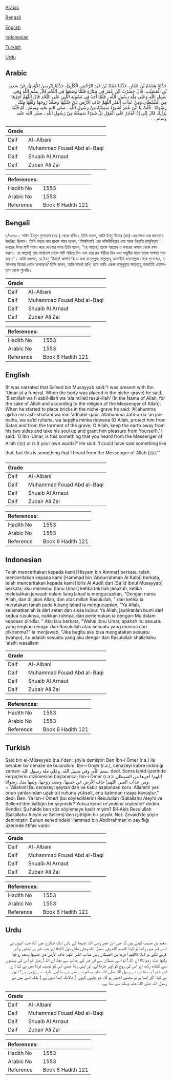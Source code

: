 [Arabic](#arabic)

[Bengali](#bengali)

[English](#english)

[Indonesian](#indonesian)

[Turkish](#turkish)

[Urdu](#urdu)

## Arabic


<div dir="rtl" lang="ar" style={{fontSize:'larger',backgroundColor:'#f8f9fa',padding:20}}>
حَدَّثَنَا هِشَامُ بْنُ عَمَّارٍ، حَدَّثَنَا حَمَّادُ بْنُ عَبْدِ الرَّحْمَنِ الْكَلْبِيُّ، حَدَّثَنَا إِدْرِيسُ الأَوْدِيُّ، عَنْ سَعِيدِ بْنِ الْمُسَيَّبِ، قَالَ حَضَرْتُ ابْنَ عُمَرَ فِي جِنَازَةٍ فَلَمَّا وَضَعَهَا فِي اللَّحْدِ قَالَ بِسْمِ اللَّهِ وَفِي سَبِيلِ اللَّهِ وَعَلَى مِلَّةِ رَسُولِ اللَّهِ ‏.‏ فَلَمَّا أُخِذَ فِي تَسْوِيَةِ اللَّبِنِ عَلَى اللَّحْدِ قَالَ اللَّهُمَّ أَجِرْهَا مِنَ الشَّيْطَانِ وَمِنْ عَذَابِ الْقَبْرِ اللَّهُمَّ جَافِ الأَرْضَ عَنْ جَنْبَيْهَا وَصَعِّدْ رُوحَهَا وَلَقِّهَا مِنْكَ رِضْوَانًا ‏.‏ قُلْتُ يَا ابْنَ عُمَرَ أَشَىْءٌ سَمِعْتَهُ مِنْ رَسُولِ اللَّهِ ـ صلى الله عليه وسلم ـ أَمْ قُلْتَهُ بِرَأْيِكَ قَالَ إِنِّي إِذًا لَقَادِرٌ عَلَى الْقَوْلِ بَلْ شَىْءٌ سَمِعْتُهُ مِنْ رَسُولِ اللَّهِ ـ صلى الله عليه وسلم ـ ‏.‏
</div>
<div style={{backgroundColor:'#f8f9fa',padding:20, marginBottom: 10}}><table> <thead> <tr> <th>Grade</th> <th></th> </tr> </thead> <tbody> <tr><td>Daif</td><td>Al-Albani</td></tr><tr><td>Daif</td><td>Muhammad Fouad Abd al-Baqi</td></tr><tr><td>Daif</td><td>Shuaib Al Arnaut</td></tr><tr><td>Daif</td><td>Zubair Ali Zai</td></tr></tbody></table><table> <thead> <tr> <th>References:</th> <th></th> </tr> </thead> <tbody><tr><td>Hadith No</td><td>1553</td></tr><tr><td>Arabic No</td><td>1553</td></tr><tr><td>Reference</td><td>Book 6 Hadith 121</td></tr></tbody></table></div>

## Bengali


<div dir="ltr" lang="bn" style={{fontSize:'larger',backgroundColor:'#f8f9fa',padding:20}}>
৪/১৫৫৩। সাঈদ ইবনুল মুসায়্যাব (রহ.) থেকে বর্ণিত। তিনি বলেন, আমি ইবনু ‘উমার (রাঃ)-এর সাথে এক জানাযায় উপস্থিত ছিলাম। তিনি কবরে লাশ রাখার সময় বলেন, ‘‘বিসমিল্লাহি ওয়া পসিাবীলিল্লাহ ওয়া আলা মিল্লাতি রাসূলিল্লাহ’’। কবরের উপর মাটি সমান করে দেওয়ার সময় তিনি বলেন, ‘‘হে আল্লাহ্! তাকে শয়তান ও কবরের আযাব থেকে রক্ষা করুন। হে আল্লাহ্! তার পার্শ্বদেশ থেকে মাটি সরিয়ে দিন এবং তার রূহ উঠিয়ে নিন এবং সন্তুষ্টির সাথে তাকে সাক্ষাত দান করুন’’। আমি বললাম, হে ইবনু ‘উমার! আপনি কি এ কথা রাসূলুল্লাহ সাল্লাল্লাহু আলাইহি ওয়াসাল্লাম থেকে শুনেছেন, না আপনার নিজের থেকে বলেছেন? তিনি বলেন, আমি সামর্থ্য রাখি, তবে আমি একথা রাসূলুল্লাহ সাল্লাল্লাহু আলাইহি ওয়াসাল্লাম থেকে শুনেছি।
</div>
<div style={{backgroundColor:'#f8f9fa',padding:20, marginBottom: 10}}><table> <thead> <tr> <th>Grade</th> <th></th> </tr> </thead> <tbody> <tr><td>Daif</td><td>Al-Albani</td></tr><tr><td>Daif</td><td>Muhammad Fouad Abd al-Baqi</td></tr><tr><td>Daif</td><td>Shuaib Al Arnaut</td></tr><tr><td>Daif</td><td>Zubair Ali Zai</td></tr></tbody></table><table> <thead> <tr> <th>References:</th> <th></th> </tr> </thead> <tbody><tr><td>Hadith No</td><td>1553</td></tr><tr><td>Arabic No</td><td>1553</td></tr><tr><td>Reference</td><td>Book 6 Hadith 121</td></tr></tbody></table></div>

## English


<div dir="ltr" lang="en" style={{fontSize:'larger',backgroundColor:'#f8f9fa',padding:20}}>
(It was narrated that Sa’eed bin Musayyab said:“I was present with Ibn ‘Umar at a funeral. When the body was placed in the niche-grave) he said, ‘Bismillah wa fi sabil-illah wa ‘ala millati rasul-illah’ (In the Name of Allah, for the sake of Allah and according to the religion of the Messenger of Allah). When he started to place bricks in the niche-grave he said: ‘Allahumma ajirha min ash-shaitani wa min ‘adhabil-qabr. Allahumma Jafil-arda ‘an janbaiha, wa sa’id ruhaha, wa laqqiha minka ridwana (O Allah, protect him from Satan and from the torment of the grave; O Allah, keep the earth away from his two sides and take his soul up and grant him pleasure from Yourself).’ I said: ‘O Ibn ‘Umar, is this something that you heard from the Messenger of Allah (ﷺ) or is it your own words?’ He said: ‘I could have said something like that, but this is something that I heard from the Messenger of Allah (ﷺ).’”
</div>
<div style={{backgroundColor:'#f8f9fa',padding:20, marginBottom: 10}}><table> <thead> <tr> <th>Grade</th> <th></th> </tr> </thead> <tbody> <tr><td>Daif</td><td>Al-Albani</td></tr><tr><td>Daif</td><td>Muhammad Fouad Abd al-Baqi</td></tr><tr><td>Daif</td><td>Shuaib Al Arnaut</td></tr><tr><td>Daif</td><td>Zubair Ali Zai</td></tr></tbody></table><table> <thead> <tr> <th>References:</th> <th></th> </tr> </thead> <tbody><tr><td>Hadith No</td><td>1553</td></tr><tr><td>Arabic No</td><td>1553</td></tr><tr><td>Reference</td><td>Book 6 Hadith 121</td></tr></tbody></table></div>

## Indonesian


<div dir="ltr" lang="id" style={{fontSize:'larger',backgroundColor:'#f8f9fa',padding:20}}>
Telah menceritakan kepada kami [Hisyam bin Ammar] berkata, telah menceritakan kepada kami [Hammad bin 'Abdurrahman Al Kalbi] berkata, telah menceritakan kepada kami [Idris Al Audi] dari [Sa'id Ibnul Musayyab] berkata; aku menemui [Ibnu Umar] ketika takziah jenazah, ketika meletakkan jenazah dalam liang lahad ia mengucapkan, "Dengan nama Allah, dan di jalan Allah, dan atas millah Rasulullah, " dan ketika ia meratakan tanah pada lubang lahad ia mengucapkan, "Ya Allah, selamatkanlah ia dari setan dan siksa kubur. Ya Allah, jauhkanlah bumi dari kedua rusuknya, naikkan ruhnya, dan pertemukan ia dengan-Mu dalam keadaan diridlai. " Aku lalu berkata, "Wahai Ibnu Umar, apakah itu sesuatu yang engkau dengar dari Rasulullah atau sesuatu yang muncul dari pikiranmu?" ia menjawab, "Jika begitu aku bisa mengatakan sesuatu (wahyu), itu adalah sesuatu yang aku dengar dari Rasulullah shallallahu 'alaihi wasallam
</div>
<div style={{backgroundColor:'#f8f9fa',padding:20, marginBottom: 10}}><table> <thead> <tr> <th>Grade</th> <th></th> </tr> </thead> <tbody> <tr><td>Daif</td><td>Al-Albani</td></tr><tr><td>Daif</td><td>Muhammad Fouad Abd al-Baqi</td></tr><tr><td>Daif</td><td>Shuaib Al Arnaut</td></tr><tr><td>Daif</td><td>Zubair Ali Zai</td></tr></tbody></table><table> <thead> <tr> <th>References:</th> <th></th> </tr> </thead> <tbody><tr><td>Hadith No</td><td>1553</td></tr><tr><td>Arabic No</td><td>1553</td></tr><tr><td>Reference</td><td>Book 6 Hadith 121</td></tr></tbody></table></div>

## Turkish


<div dir="ltr" lang="tr" style={{fontSize:'larger',backgroundColor:'#f8f9fa',padding:20}}>
Said bin el-Müseyyeb (r.a.)'den; şöyle demiştir: Ben İbn-i Ömer (r.a.) ile beraber bir cenaze de bulundum. İbn-i Ömer (r.a.), cenazeyi kabre indirdiği zaman: بسم اللَّه. وفي سبيل الله. وعلى ملة رسول الله. dedi. Sonra lahid üzerinde kerpiçlerin dizilmesine başlanınca; İbn-i Ömer (r.a.): اللهم! أجرها من الشيطان ومن عذاب القبر. اللهم! جاف الأرض عن جنبيها، وصعد روحها، ولقها منك رضوانا. =''Allahım! Bu cenazeyi şeytan'dan ve kabir azabından koru. Allahım! yeri onun yanlarından uzak tut ruhunu yükselt, onu katından rızaya kavuştur.'' dedi. Ben: Ya İbn-i Ömer! (bu söylediklerin) Resulullah (Sallallahu Aleyhi ve Sellem)'den işittiğin bir şeymidir? Yoksa kendi re'yinlemi söyledin? dedim. Kendisi: Şu halde ben söz söylemeye kadir miyim? Bil-Akis Resulullah (Sallallahu Aleyhi ve Sellem)'den işittiğim bir şeydir. Not: Zevaid'de şöyle denilmiştir: Bunun senedindeki Hammad bin Abdirrahman'ın zayıflığı üzerinde ittifak vardır
</div>
<div style={{backgroundColor:'#f8f9fa',padding:20, marginBottom: 10}}><table> <thead> <tr> <th>Grade</th> <th></th> </tr> </thead> <tbody> <tr><td>Daif</td><td>Al-Albani</td></tr><tr><td>Daif</td><td>Muhammad Fouad Abd al-Baqi</td></tr><tr><td>Daif</td><td>Shuaib Al Arnaut</td></tr><tr><td>Daif</td><td>Zubair Ali Zai</td></tr></tbody></table><table> <thead> <tr> <th>References:</th> <th></th> </tr> </thead> <tbody><tr><td>Hadith No</td><td>1553</td></tr><tr><td>Arabic No</td><td>1553</td></tr><tr><td>Reference</td><td>Book 6 Hadith 121</td></tr></tbody></table></div>

## Urdu


<div dir="rtl" lang="ur" style={{fontSize:'larger',backgroundColor:'#f8f9fa',padding:20}}>
سعید بن مسیب کہتے ہیں کہ میں ابن عمر رضی اللہ عنہما کے پاس ایک جنازے میں آیا، جب انہوں نے اسے قبر میں رکھا تو کہا: «بسم الله وفي سبيل الله وعلى ملة رسول الله» اور جب قبر پر اینٹیں برابر کرنے لگے تو کہا: «اللهم أجرها من الشيطان ومن عذاب القبر اللهم جاف الأرض عن جنبيها وصعد روحها ولقها منك رضوانا» اے اللہ! تو اسے شیطان سے اور قبر کے عذاب سے بچا، اے اللہ! زمین کو اس کی پسلیوں سے کشادہ رکھ، اور اس کی روح کو اوپر چڑھا لے، اور اپنی رضا مندی اس کو نصیب فرما میں نے کہا: اے ابن عمر! یہ دعا آپ نے رسول اللہ صلی اللہ علیہ وسلم سے سنی ہے، یا اپنی طرف سے پڑھی ہے؟ انہوں نے کہا: اگر ایسا ہو تو مجھے اختیار ہو گا، جو چاہوں کہوں ( حالانکہ ایسا نہیں ہے ) بلکہ اسے میں نے رسول اللہ صلی اللہ علیہ وسلم سے سنا ہے۔
</div>
<div style={{backgroundColor:'#f8f9fa',padding:20, marginBottom: 10}}><table> <thead> <tr> <th>Grade</th> <th></th> </tr> </thead> <tbody> <tr><td>Daif</td><td>Al-Albani</td></tr><tr><td>Daif</td><td>Muhammad Fouad Abd al-Baqi</td></tr><tr><td>Daif</td><td>Shuaib Al Arnaut</td></tr><tr><td>Daif</td><td>Zubair Ali Zai</td></tr></tbody></table><table> <thead> <tr> <th>References:</th> <th></th> </tr> </thead> <tbody><tr><td>Hadith No</td><td>1553</td></tr><tr><td>Arabic No</td><td>1553</td></tr><tr><td>Reference</td><td>Book 6 Hadith 121</td></tr></tbody></table></div>